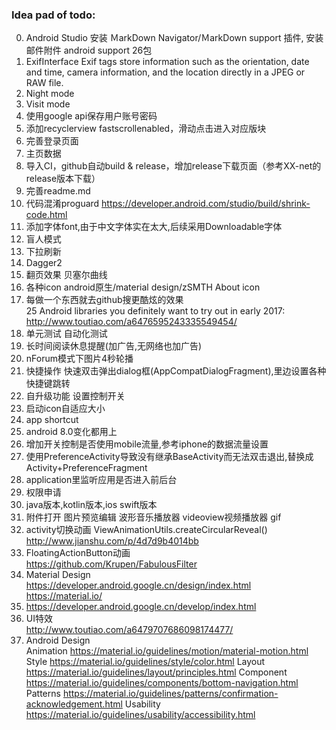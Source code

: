 ###  Idea pad of todo:

0.  Android Studio 安装 ＭarkDown Navigator/ＭarkDown support 插件, 安装邮件附件 android support 26包
1.  ExifInterface
    Exif tags store information such as the orientation, date and time, camera information, and the location directly in a JPEG or RAW file.
2.  Night mode
3.  Visit mode
4.  使用google api保存用户账号密码
5.  添加recyclerview fastscrollenabled，滑动点击进入对应版块
6.  完善登录页面
7.  主页数据
8.  导入CI，github自动build & release，增加release下载页面（参考XX-net的release版本下载）
9.  完善readme.md
10. 代码混淆proguard https://developer.android.com/studio/build/shrink-code.html
11. 添加字体font,由于中文字体实在太大,后续采用Downloadable字体
12. 盲人模式
13. 下拉刷新
14. Dagger2
15. 翻页效果 贝塞尔曲线
16. 各种icon android原生/material design/zSMTH About icon
17. 每做一个东西就去github搜更酷炫的效果  
    25 Android libraries you definitely want to try out in early 2017:  
    http://www.toutiao.com/a6476595243335549454/
18. 单元测试 自动化测试
19. 长时间阅读休息提醒(加广告,无网络也加广告)
20. nForum模式下图片4秒轮播
21. 快捷操作 快速双击弹出dialog框(AppCompatDialogFragment),里边设置各种快捷键跳转
22. 自升级功能 设置控制开关
23. 启动icon自适应大小
24. app shortcut
25. android 8.0变化都用上
26. 增加开关控制是否使用mobile流量,参考iphone的数据流量设置
27. 使用PreferenceActivity导致没有继承BaseActivity而无法双击退出,替换成Activity+PreferenceFragment
28. application里监听应用是否进入前后台
29. 权限申请
30. java版本,kotlin版本,ios swift版本
31. 附件打开
    图片预览编辑
    波形音乐播放器
    videoview视频播放器
    gif
32. activity切换动画 ViewAnimationUtils.createCircularReveal()  
    http://www.jianshu.com/p/4d7d9b4014bb
33. FloatingActionButton动画  
    https://github.com/Krupen/FabulousFilter
34. Material Design  
    https://developer.android.google.cn/design/index.html
    https://material.io/
35. https://developer.android.google.cn/develop/index.html
36. UI特效  
    http://www.toutiao.com/a6479707686098174477/
37. Android Design  
    Animation  https://material.io/guidelines/motion/material-motion.html
    Style  https://material.io/guidelines/style/color.html
    Layout  https://material.io/guidelines/layout/principles.html
    Component  https://material.io/guidelines/components/bottom-navigation.html
    Patterns  https://material.io/guidelines/patterns/confirmation-acknowledgement.html
    Usability  https://material.io/guidelines/usability/accessibility.html
